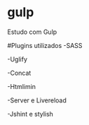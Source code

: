 # gulp
Estudo com Gulp

#Plugins utilizados
-SASS

-Uglify

-Concat

-Htmlimin

-Server e Livereload

-Jshint e stylish
